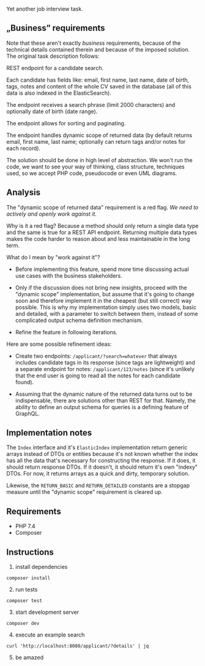 Yet another job interview task.

## „Business” requirements

Note that these aren't exactly _business_ requirements, because of the technical
details contained therein and because of the imposed solution. The original task
description follows:

REST endpoint for a candidate search.

Each candidate has fields like: email, first name, last name, date of
birth, tags, notes and content of the whole CV saved in the database (all
of this data is also indexed in the ElasticSearch).

The endpoint receives a search phrase (limit 2000 characters) and
optionally date of birth (date range).

The endpoint allows for sorting and paginating.

The endpoint handles dynamic scope of returned data (by default returns
email, first name, last name; optionally can return tags and/or notes for
each record).

The solution should be done in high level of abstraction. We won't run the
code, we want to see your way of thinking, class structure, techniques
used, so we accept PHP code, pseudocode or even UML diagrams.


## Analysis

The "dynamic scope of returned data" requirement is a red flag. _We need to
actively and openly work against it._

Why is it a red flag? Because a method should only return a single data type and
the same is true for a REST API endpoint. Returning multiple data types makes
the code harder to reason about and less maintainable in the long term.

What do I mean by "work against it"?

- Before implementing this feature, spend more time discussing actual use cases
  with the business stakeholders.

- Only if the discussion does not bring new insights, proceed with the "dynamic
  scope" implementation, but assume that it's going to change soon and therefore
  implement it in the cheapest (but still correct) way possible. This is why my
  implementation simply uses two models, basic and detailed, with a parameter to
  switch between them, instead of some complicated output schema definition
  mechanism.

- Refine the feature in following iterations.

Here are some possible refinement ideas:

- Create two endpoints: `/applicant/?search=whatever` that always includes
  candidate tags in its response (since tags are lightweight) and a separate
  endpoint for notes: `/applicant/123/notes` (since it's unlikely that the end
  user is going to read all the notes for each candidate found).

- Assuming that the dynamic nature of the returned data turns out to be
  indispensable, there are solutions other than REST for that. Namely, the
  ability to define an output schema for queries is a defining feature of
  GraphQL.


## Implementation notes

The `Index` interface and it's `ElasticIndex` implementation return generic
arrays instead of DTOs or entities because it's not known whether the index has
all the data that's necessary for constructing the response. If it does, it
should return response DTOs. If it doesn't, it should return it's own "indexy"
DTOs. For now, it returns arrays as a quick and dirty, temporary solution.

Likewise, the `RETURN_BASIC` and `RETURN_DETAILED` constants are a stopgap
measure until the "dynamic scope" requirement is cleared up.


## Requirements

- PHP 7.4
- Composer

## Instructions

1. install dependencies
```
composer install
```

2. run tests
```
composer test
```

3. start development server
```
composer dev
```

4. execute an example search
```
curl 'http://localhost:8080/applicant/?details' | jq
```

5. be amazed

